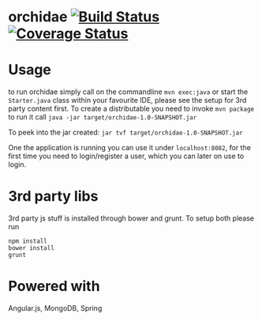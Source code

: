 orchidae [![Build Status](https://travis-ci.org/cherimojava/orchidae.svg?branch=master)](https://travis-ci.org/cherimojava/orchidae) [![Coverage Status](https://coveralls.io/repos/cherimojava/orchidae/badge.svg?branch=master)](https://coveralls.io/r/cherimojava/orchidae?branch=master)
========

Usage
====
to run orchidae simply call on the commandline `mvn exec:java` or start the `Starter.java` class within your favourite IDE, please see the setup for 3rd party content first. To create a distributable you need to invoke  `mvn package` to run it call `java -jar target/orchidae-1.0-SNAPSHOT.jar`

To peek into the jar created: `jar tvf target/orchidae-1.0-SNAPSHOT.jar`

One the application is running you can use it under `localhost:8082`, for the first time you need to login/register a user, which you can later on use to login.

3rd party libs
====
3rd party js stuff is installed through bower and grunt. To setup both please run

```
npm install
bower install
grunt
```


Powered with
====
Angular.js, MongoDB, Spring
